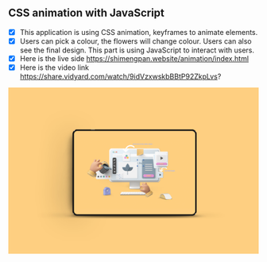 ## CSS animation with JavaScript
- [X] This application is using CSS animation, keyframes to animate elements. 
- [X] Users can pick a colour, the flowers will change colour. Users can also see the final design. This part is using JavaScript to interact with users.
- [X] Here is the live side https://shimengpan.website/animation/index.html
- [X] Here is the video link https://share.vidyard.com/watch/9idVzxwskbBBtP92ZkpLvs?
<img src="images/v0.jpg" />
